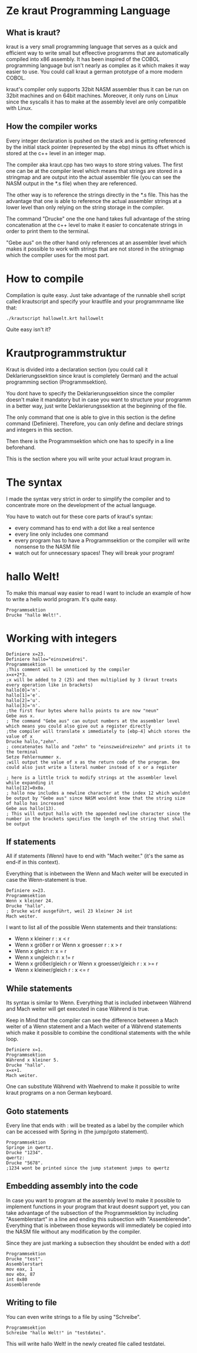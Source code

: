 # Ze kraut Programming Language
## What is kraut?
kraut is a very small programming language that serves as a quick and efficient way to write small but effeective programms that are automatically compiled into x86 assembly. It has been inspired of the COBOL programming language but isn't nearly as complex as it which makes it way easier to use. You could call kraut a german prototype of a more modern COBOL.

kraut's compiler only supports 32bit NASM assembler thus it can be run on 32bit machines and on 64bit machines. Moreover, it only runs on Linux since the syscalls it has to make at the assembly level are only compatible with Linux.
## How the compiler works
Every integer declaration is pushed on the stack and is getting referenced by the initial stack pointer (represented by the ebp) minus its offset which is stored at the c++ level in an integer map.

The compiler aka kraut.cpp has two ways to store string values. The first one can be at the compiler level which means that strings are stored in a stringmap and are output into the actual assembler file (you can see the NASM output in the *.s file) when they are referenced.

The other way is to reference the strings directly in the *.s file. This has the advantage that one is able to reference the actual assembler strings at a lower level than only relying on the string storage in the compiler.

The command "Drucke" one the one hand takes full advantage of the string concatenation at the c++ level to make it easier to concatenate strings in order to print them to the terminal.

"Gebe aus" on the other hand only references at an assembler level which makes it possible to work with strings that are not stored in the stringmap which the compiler uses for the most part.
# How to compile
Compilation is quite easy. Just take advantage of the runnable shell script called krautscript and specify your krautfile and your programmname like that:
```
./krautscript hallowelt.krt hallowelt
```
Quite easy isn't it?
# Krautprogrammstruktur
Kraut is divided into a declaration section (you could call it Deklarierungssektion since kraut is completely German) and the actual programming section (Programmsektion).

You dont have to specify the Deklarierungssektion since the compiler doesn't make it mandatory but in case you want to structure your programm in a better way, just write Deklarierungssektion at the beginning of the file.

The only command that one is able to give in this section is the define command (Definiere). Therefore, you can only define and declare strings and integers in this section.

Then there is the Programmsektion which one has to specify in a line beforehand.

This is the section where you will write your actual kraut program in.
# The syntax
I made the syntax very strict in order to simplify the compiler and to concentrate more on the development of the actual language.

You have to watch out for these core parts of kraut's syntax:
 - every command has to end with a dot like a real sentence
 - every line only includes one command
 - every program has to have a Programmsektion or the compiler will write nonsense to the NASM file
 - watch out for unnecessary spaces! They will break your program!
# hallo Welt!
To make this manual way easier to read I want to include an example of how to write a hello world program. It's quite easy.
```
Programmsektion
Drucke "hallo Welt!".
```
# Working with integers
```
Definiere x=23.
Definiere hallo="einszweidrei".
Programmsektion
;This comment will be unnoticed by the compiler
x=x+2*3.
;x will be added to 2 (25) and then multiplied by 3 (kraut treats every operation like in brackets)
hallo[0]='n'.
hallo[1]='e'.
hallo[2]='u'.
hallo[3]='n'.
;the first four bytes where hallo points to are now "neun"
Gebe aus x.
; The command "Gebe aus" can output numbers at the assembler level which means you could also give out a register directly
;the compiler will translate x immediately to [ebp-4] which stores the value of x
Drucke hallo,"zehn".
; concatenates hallo and "zehn" to "einszweidreizehn" and prints it to the terminal
Setze Fehlernummer x.
;will output the value of x as the return code of the program. One could also just write a literal number instead of x or a register

; here is a little trick to modify strings at the assembler level while expanding it
hallo[12]=0x0a.
; hallo now includes a newline character at the index 12 which wouldnt be output by "Gebe aus" since NASM wouldnt know that the string size of hallo has increased
Gebe aus hallo(13).
; This will output hallo with the appended newline character since the number in the brackets specifies the length of the string that shall be output
```
## If statements
All if statements (Wenn) have to end with "Mach weiter." (it's the same as end-if in this context).

Everything that is inbetween the Wenn and Mach weiter will be executed in case the Wenn-statement is true.
```
Definiere x=23.
Programmsektion
Wenn x kleiner 24.
Drucke "hallo".
; Drucke wird ausgeführt, weil 23 kleiner 24 ist
Mach weiter.
```
I want to list all of the possible Wenn statements and their translations:
 - Wenn x kleiner r : x < r
 - Wenn x größer r or Wenn x groesser r : x > r
 - Wenn x gleich r: x = r
 - Wenn x ungleich r: x != r
 - Wenn x  größer/gleich r or Wenn x groesser/gleich r : x >= r
 - Wenn x kleiner/gleich r : x <= r
## While statements
Its syntax is similar to Wenn. Everything that is included inbetween Während and Mach weiter will get executed in case Während is true.

Keep in Mind that the compiler can see the difference between a Mach weiter of a Wenn statement and a Mach weiter of a Während statements which make it possible to combine the conditional statements with the while loop.
```
Definiere x=1.
Programmsektion
Während x kleiner 5.
Drucke "hallo".
x=x+1.
Mach weiter.
```
One can substitute Während with Waehrend to make it possible to write kraut programs on a non German keyboard.
## Goto statements
Every line that ends with : will be treated as a label by the compiler which can be accessed with Spring in (the jump/goto statement).
```
Programmsektion
Springe in qwertz.
Drucke "1234".
qwertz:
Drucke "5678".
;1234 wont be printed since the jump statement jumps to qwertz
```
## Embedding assembly into the code
In case you want to program at the assembly level to make it possible to implement functions in your program that kraut doesnt support yet, you can take advantage of the subsection of the Programmsektion by including "Assemblerstart" in a line and ending this subsection with "Assemblerende". Everything that is inbetween those keywords will immediately be copied into the NASM file without any modification by the compiler.

Since they are just marking a subsection they shouldnt be ended with a dot!
```
Programmsektion
Drucke "test".
Assemblerstart
mov eax, 1
mov ebx, 87
int 0x80
Assemblerende
```
## Writing to file
You can even write strings to a file by using "Schreibe".
```
Programmsektion
Schreibe "hallo Welt!" in "testdatei".
```
This will write hallo Welt! in the newly created file called testdatei.
